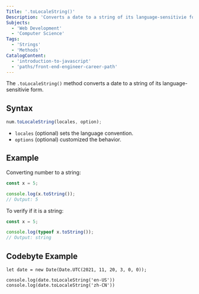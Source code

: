 ```yaml
---
Title: '.toLocaleString()'
Description: 'Converts a date to a string of its language-sensitivie form.'
Subjects:
  - 'Web Development'
  - 'Computer Science'
Tags:
  - 'Strings'
  - 'Methods'
CatalogContent:
  - 'introduction-to-javascript'
  - 'paths/front-end-engineer-career-path'
---
```


The `.toLocaleString()` method converts a date to a string of its language-sensitivie form.

## Syntax

```js
num.toLocaleString(locales, option);
```

- `locales` (optional) sets the language convention.
- `options` (optional) customized the behavior.

## Example

Converting number to a string:

```js
const x = 5;

console.log(x.toString());
// Output: 5
```

To verify if it is a string:

```js
const x = 5;

console.log(typeof x.toString());
// Output: string
```

## Codebyte Example

```codebyte/js
let date = new Date(Date.UTC(2021, 11, 20, 3, 0, 0));

console.log(date.toLocaleString('en-US'))
console.log(date.toLocaleString('zh-CN'))
```
